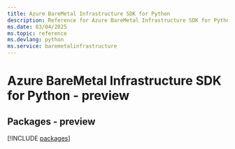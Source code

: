```yaml
---
title: Azure BareMetal Infrastructure SDK for Python
description: Reference for Azure BareMetal Infrastructure SDK for Python
ms.date: 03/04/2025
ms.topic: reference
ms.devlang: python
ms.service: baremetalinfrastructure
---
```

# Azure BareMetal Infrastructure SDK for Python - preview
## Packages - preview
[!INCLUDE [packages](baremetal-infrastructure-index.md)]